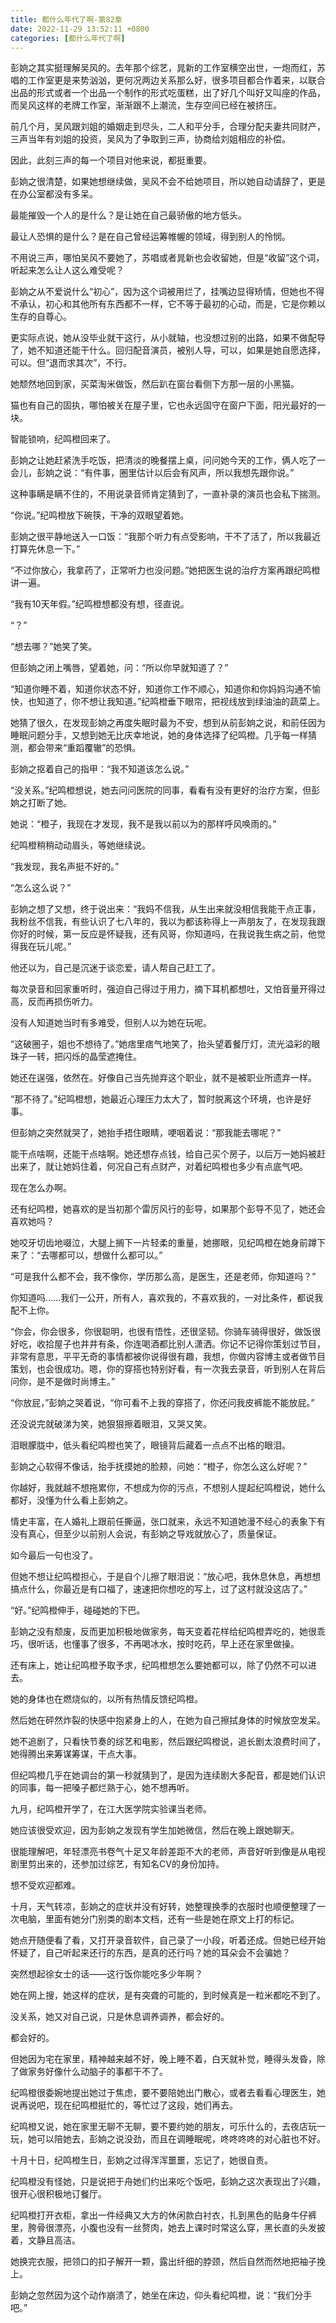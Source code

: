 ```yaml
---
title: 都什么年代了啊-第82章
date: 2022-11-29 13:52:11 +0800
categories: [都什么年代了啊]
---
```


彭姠之其实挺理解吴风的。去年那个综艺，晁新的工作室横空出世，一炮而红，苏唱的工作室更是来势汹汹，更何况两边关系那么好，很多项目都合作着来，以联合出品的形式或者一个出品一个制作的形式吃蛋糕，出了好几个叫好又叫座的作品，而吴风这样的老牌工作室，渐渐跟不上潮流，生存空间已经在被挤压。

前几个月，吴风跟刘姐的婚姻走到尽头，二人和平分手，合理分配夫妻共同财产，三声当年有刘姐的投资，吴风为了争取到三声，协商给刘姐相应的补偿。

因此，此刻三声的每一个项目对他来说，都挺重要。

彭姠之很清楚，如果她想继续做，吴风不会不给她项目，所以她自动请辞了，更是在办公室都没有多呆。

最能摧毁一个人的是什么？是让她在自己最骄傲的地方低头。

最让人恐惧的是什么？是在自己曾经运筹帷幄的领域，得到别人的怜悯。

不用说三声，哪怕吴风不要她了，苏唱或者晁新也会收留她，但是“收留”这个词，听起来怎么让人这么难受呢？

彭姠之从不爱说什么“初心”，因为这个词被用烂了，挂嘴边显得矫情，但她也不得不承认，初心和其他所有东西都不一样，它不等于最初的心动，而是，它是你赖以生存的自尊心。

更实际点说，她从没毕业就干这行，从小就轴，也没想过别的出路，如果不做配导了，她不知道还能干什么。回归配音演员，被别人导，可以，如果是她自愿选择，可以。但“退而求其次”，不行。

她颓然地回到家，买菜淘米做饭，然后趴在窗台看侧下方那一层的小黑猫。

猫也有自己的固执，哪怕被关在屋子里，它也永远固守在窗户下面，阳光最好的一块。

智能锁响，纪鸣橙回来了。

彭姠之让她赶紧洗手吃饭，把清淡的晚餐摆上桌，问问她今天的工作，俩人吃了一会儿，彭姠之说：“有件事，圈里估计以后会有风声，所以我想先跟你说。”

这种事瞒是瞒不住的，不用说录音师肯定猜到了，一直补录的演员也会私下揣测。

“你说。”纪鸣橙放下碗筷，干净的双眼望着她。

彭姠之很平静地送入一口饭：“我那个听力有点受影响，干不了活了，所以我最近打算先休息一下。”

“不过你放心，我拿药了，正常听力也没问题。”她把医生说的治疗方案再跟纪鸣橙讲一遍。

“我有10天年假。”纪鸣橙想都没有想，径直说。

“？”

“想去哪？”她笑了笑。

但彭姠之闭上嘴唇，望着她，问：“所以你早就知道了？”

“知道你睡不着，知道你状态不好，知道你工作不顺心，知道你和你妈妈沟通不愉快，也知道了，你不想让我知道。”纪鸣橙垂下眼帘，把视线放到绿油油的蔬菜上。

她猜了很久，在发现彭姠之再度失眠时最为不安，想到从前彭姠之说，和前任因为睡眠问题分手，又想到她无比庆幸地说，她的身体选择了纪鸣橙。几乎每一样猜测，都会带来“重蹈覆辙”的恐惧。

彭姠之抠着自己的指甲：“我不知道该怎么说。”

“没关系。”纪鸣橙想说，她去问问医院的同事，看看有没有更好的治疗方案，但彭姠之打断了她。

她说：“橙子，我现在才发现，我不是我以前以为的那样呼风唤雨的。”

纪鸣橙稍稍动动眉头，等她继续说。

“我发现，我名声挺不好的。”

“怎么这么说？”

彭姠之想了又想，终于说出来：“我妈不信我，从生出来就没相信我能干点正事，我粉丝不信我，有些认识了七八年的，我以为都该称得上一声朋友了，在发现我跟你好的时候，第一反应是怀疑我，还有风哥，你知道吗，在我说我生病之前，他觉得我在玩儿呢。”

他还以为，自己是沉迷于谈恋爱，请人帮自己赶工了。

每次录音和回家重听时，强迫自己得过于用力，摘下耳机都想吐，又怕音量开得过高，反而再损伤听力。

没有人知道她当时有多难受，但别人以为她在玩呢。

“这破圈子，姐也不想待了。”她痞里痞气地笑了，抬头望着餐厅灯，流光溢彩的眼珠子一转，把闪烁的晶莹遮掩住。

她还在逞强，依然在。好像自己当先抛弃这个职业，就不是被职业所遗弃一样。

“那不待了。”纪鸣橙想，她最近心理压力太大了，暂时脱离这个环境，也许是好事。

但彭姠之突然就哭了，她抬手捂住眼睛，哽咽着说：“那我能去哪呢？”

能干点啥啊，还能干点啥啊。她还想存点钱，给自己买个房子，以后万一她妈被赶出来了，就让她妈住着，何况自己有点财产，对着纪鸣橙也多少有点底气吧。

现在怎么办啊。

还有纪鸣橙，她喜欢的是当初那个雷厉风行的彭导，如果那个彭导不见了，她还会喜欢她吗？

她咬牙切齿地啜泣，大腿上搁下一片轻柔的重量，她挪眼，见纪鸣橙在她身前蹲下来了：“去哪都可以，想做什么都可以。”

“可是我什么都不会，我不像你，学历那么高，是医生，还是老师，你知道吗？”

你知道吗……我们一公开，所有人，喜欢我的，不喜欢我的，一对比条件，都说我配不上你。

“你会，你会很多，你很聪明，也很有悟性，还很坚韧。你骑车骑得很好，做饭很好吃，收拾屋子也井井有条，你连喝酒都比别人潇洒。你记不记得你策划过节目，非常有意思，平平无奇的事情都被你说得很有趣，我想，你做内容博主或者做节目策划，也会很成功。嗯，你的穿搭也特别好看，有一次我去录音，听到别人在背后问你，是不是做时尚博主。”

“你放屁，”彭姠之哭着说，“你可看不上我的穿搭了，你还问我皮裤能不能放屁。”

还没说完就破涕为笑，她狠狠擦着眼泪，又哭又笑。

泪眼朦胧中，低头看纪鸣橙也笑了，眼镜背后藏着一点点不出格的眼泪。

彭姠之心软得不像话，抬手抚摸她的脸颊，问她：“橙子，你怎么这么好呢？”

你越好，我就越不想拖累你，不想成为你的污点，不想别人提起纪鸣橙说，她什么都好，没懂为什么看上彭姠之。

情史丰富，在人婚礼上跟前任撕逼，张口就来，永远不知道她漫不经心的表象下有没有真心，但至少以前别人会说，有彭姠之导戏就放心了，质量保证。

如今最后一句也没了。

但她不想让纪鸣橙担心，于是自个儿擦了眼泪说：“放心吧，我休息休息，再想想搞点什么，你最近是有口福了，速速把你想吃的写上，过了这村就没这店了。”

“好。”纪鸣橙伸手，碰碰她的下巴。

彭姠之没有颓废，反而更加积极地做家务，每天变着花样给纪鸣橙弄吃的，她很乖巧，很听话，也懂事了很多，不再喝冰水，按时吃药，早上还在家里做操。

还有床上，她让纪鸣橙予取予求，纪鸣橙想怎么要她都可以，除了仍然不可以进去。

她的身体也在燃烧似的，以所有热情反馈纪鸣橙。

然后她在砰然炸裂的快感中抱紧身上的人，在她为自己擦拭身体的时候放空发呆。

她不追剧了，只看快节奏的综艺和电影，然后跟纪鸣橙说，追长剧太浪费时间了，她得腾出来筹谋筹谋，干点大事。

但纪鸣橙几乎在她调台的第一秒就猜到了，是因为连续剧大多配音，都是她们认识的同事，每一把嗓子都烂熟于心，她不想再听。

九月，纪鸣橙开学了，在江大医学院实验课当老师。

她应该很受欢迎，因为彭姠之发现有学生加她微信，然后在晚上跟她聊天。

很能理解吧，年轻漂亮书卷气十足又年龄差距不大的老师，声音好听到像是从电视剧里剪出来的，还参加过综艺，有知名CV的身份加持。

想不受欢迎都难。

十月，天气转凉，彭姠之的症状并没有好转，她整理换季的衣服时也顺便整理了一次电脑，里面有她分门别类的剧本文档，还有一些是她在原文上打的标记。

她点开随便看了看，又打开录音软件，自己录了一小段，听着还成。但她已经开始怀疑了，自己听起来还行的东西，是真的还行吗？她的耳朵会不会骗她？

突然想起徐女士的话——这行饭你能吃多少年啊？

她在网上搜，她这样的症状，是有突聋的可能的，到时候真是一粒米都吃不到了。

没关系，她又对自己说，只是休息调养调养，都会好的。

都会好的。

但她因为宅在家里，精神越来越不好，晚上睡不着，白天就补觉，睡得头发昏，除了做家务好像什么动脑子的事都干不了。

纪鸣橙很委婉地提出她过于焦虑，要不要陪她出门散心，或者去看看心理医生，她说再说吧，现在纪鸣橙挺忙的，等忙过了这段，她们再去。

纪鸣橙又说，她在家里无聊不无聊，要不要约她的朋友，可乐什么的，去夜店玩一玩，她可以陪她去，彭姠之说没劲，而且在调睡眠呢，咚咚咚咚的对心脏也不好。

十月十日，纪鸣橙生日，彭姠之过得浑浑噩噩，忘记了，她很自责。

纪鸣橙没有怪她，只是说把于舟她们约出来吃个饭吧，彭姠之这次表现出了兴趣，很开心很积极地订餐厅。

纪鸣橙打开衣柜，拿出一件经典又大方的休闲款白衬衣，扎到黑色的贴身牛仔裤里，胯骨很漂亮，小腹也没有一丝赘肉，她去上课时时常这么穿，黑长直的头发披着，文静且高洁。

她换完衣服，把领口的扣子解开一颗，露出纤细的脖颈，然后自然而然地把袖子挽上。

彭姠之忽然因为这个动作崩溃了，她坐在床边，仰头看纪鸣橙，说：“我们分手吧。”

